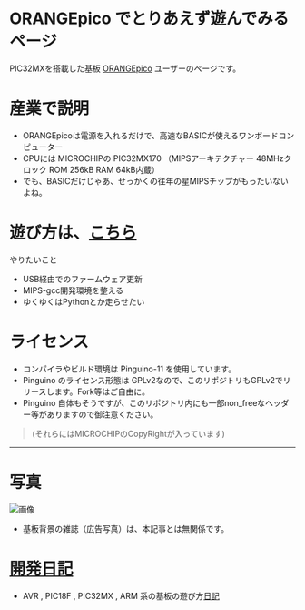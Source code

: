 # ORANGEpico でとりあえず遊んでみるページ

PIC32MXを搭載した基板 [ORANGEpico](http://www.picosoft.co.jp/orange/) ユーザーのページです。

# 産業で説明

* ORANGEpicoは電源を入れるだけで、高速なBASICが使えるワンボードコンピューター
* CPUには MICROCHIPの PIC32MX170 （MIPSアーキテクチャー 48MHzクロック ROM 256kB RAM 64kB内蔵）
* でも、BASICだけじゃあ、せっかくの往年の星MIPSチップがもったいないよね。

# 遊び方は、[こちら](https://github.com/iruka-/ORANGEpico/blob/master/firmware/README2.md)

やりたいこと
* USB経由でのファームウェア更新
* MIPS-gcc開発環境を整える
* ゆくゆくはPythonとか走らせたい

# ライセンス

* コンパイラやビルド環境は Pinguino-11 を使用しています。
* Pinguino のライセンス形態は GPLv2なので、このリポジトリもGPLv2でリリースします。Fork等はご自由に。
* Pinguino 自体もそうですが、このリポジトリ内にも一部non_freeなヘッダー等がありますので御注意ください。
> (それらにはMICROCHIPのCopyRightが入っています)


--------

# 写真

![画像](https://raw.githubusercontent.com/iruka-/ORANGEpico/master/images/ORANGEpico.jpg)

* 基板背景の雑誌（広告写真）は、本記事とは無関係です。

# [開発日記](https://github.com/iruka-/ATMEL_AVR/blob/master/md/README.md)

* AVR , PIC18F , PIC32MX , ARM 系の基板の遊び方[日記](https://github.com/iruka-/ATMEL_AVR/blob/master/md/README.md)

